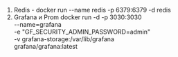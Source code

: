 1. Redis - docker run --name redis -p 6379:6379 -d redis
2. Grafana и Prom docker run -d -p 3030:3030 \
   --name=grafana \
   -e "GF_SECURITY_ADMIN_PASSWORD=admin" \
   -v grafana-storage:/var/lib/grafana \
   grafana/grafana:latest
